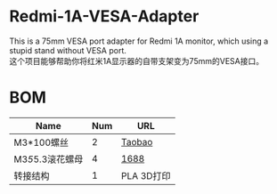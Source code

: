 # Redmi-1A-VESA-Adapter
This is a 75mm VESA port adapter for Redmi 1A monitor, which using a stupid stand without VESA port.  
这个项目能够帮助你将红米1A显示器的自带支架变为75mm的VESA接口。

# BOM

| Name | Num | URL |
| --- | --- | --- |
| M3*100螺丝 | 2 | [Taobao](https://detail.tmall.com/item.htm?_u=a3t2jj8gf92d&id=587778806234&spm=a1z09.2.0.0.13802e8dpN5hzR&skuId=4903450320144) |
| M3*5*5.3滚花螺母 | 4 | [1688](https://detail.1688.com/offer/613672580341.html?spm=a360q.8274423.0.0.49c84c9a0qBFgW) |
| 转接结构 | 1 | PLA 3D打印 |
